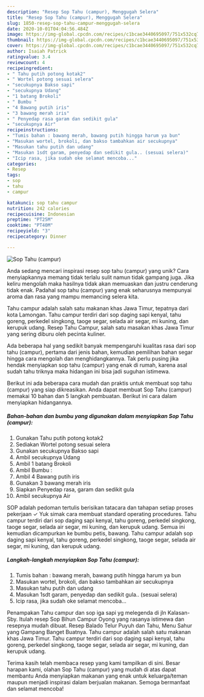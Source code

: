 ```yaml
---
description: "Resep Sop Tahu (campur), Menggugah Selera"
title: "Resep Sop Tahu (campur), Menggugah Selera"
slug: 1850-resep-sop-tahu-campur-menggugah-selera
date: 2020-10-01T04:04:56.484Z
image: https://img-global.cpcdn.com/recipes/c1bcae3440695097/751x532cq70/sop-tahu-campur-foto-resep-utama.jpg
thumbnail: https://img-global.cpcdn.com/recipes/c1bcae3440695097/751x532cq70/sop-tahu-campur-foto-resep-utama.jpg
cover: https://img-global.cpcdn.com/recipes/c1bcae3440695097/751x532cq70/sop-tahu-campur-foto-resep-utama.jpg
author: Isaiah Patrick
ratingvalue: 3.4
reviewcount: 4
recipeingredient:
- " Tahu putih potong kotak2"
- " Wortel potong sesuai selera"
- "secukupnya Bakso sapi"
- "secukupnya Udang"
- "1 batang Brokoli"
- " Bumbu "
- "4 Bawang putih iris"
- "3 bawang merah iris"
- " Penyedap rasa garam dan sedikit gula"
- "secukupnya Air"
recipeinstructions:
- "Tumis bahan : bawang merah, bawang putih hingga harum ya bun"
- "Masukan wortel, brokoli, dan bakso tambahkan air secukupnya"
- "Masukan tahu putih dan udang"
- "Masukan 1sdt garam, penyedap dan sedikit gula.. (sesuai selera)"
- "Icip rasa, jika sudah oke selamat mencoba..."
categories:
- Resep
tags:
- sop
- tahu
- campur

katakunci: sop tahu campur 
nutrition: 242 calories
recipecuisine: Indonesian
preptime: "PT25M"
cooktime: "PT40M"
recipeyield: "3"
recipecategory: Dinner

---
```



![Sop Tahu (campur)](https://img-global.cpcdn.com/recipes/c1bcae3440695097/751x532cq70/sop-tahu-campur-foto-resep-utama.jpg)

Anda sedang mencari inspirasi resep sop tahu (campur) yang unik? Cara menyiapkannya memang tidak terlalu sulit namun tidak gampang juga. Jika keliru mengolah maka hasilnya tidak akan memuaskan dan justru cenderung tidak enak. Padahal sop tahu (campur) yang enak seharusnya mempunyai aroma dan rasa yang mampu memancing selera kita.

Tahu campur adalah salah satu makanan khas Jawa Timur, tepatnya dari kota Lamongan. Tahu campur terdiri dari sop daging sapi kenyal, tahu goreng, perkedel singkong, taoge segar, selada air segar, mi kuning, dan kerupuk udang. Resep Tahu Campur, salah satu masakan khas Jawa Timur yang sering diburu oleh pecinta kuliner.

Ada beberapa hal yang sedikit banyak mempengaruhi kualitas rasa dari sop tahu (campur), pertama dari jenis bahan, kemudian pemilihan bahan segar hingga cara mengolah dan menghidangkannya. Tak perlu pusing jika hendak menyiapkan sop tahu (campur) yang enak di rumah, karena asal sudah tahu triknya maka hidangan ini bisa jadi suguhan istimewa.


Berikut ini ada beberapa cara mudah dan praktis untuk membuat sop tahu (campur) yang siap dikreasikan. Anda dapat membuat Sop Tahu (campur) memakai 10 bahan dan 5 langkah pembuatan. Berikut ini cara dalam menyiapkan hidangannya.

<!--inarticleads1-->

##### Bahan-bahan dan bumbu yang digunakan dalam menyiapkan Sop Tahu (campur):

1. Gunakan  Tahu putih potong kotak2
1. Sediakan  Wortel potong sesuai selera
1. Gunakan secukupnya Bakso sapi
1. Ambil secukupnya Udang
1. Ambil 1 batang Brokoli
1. Ambil  Bumbu :
1. Ambil 4 Bawang putih iris
1. Gunakan 3 bawang merah iris
1. Siapkan  Penyedap rasa, garam dan sedikit gula
1. Ambil secukupnya Air


SOP adalah pedoman tertulis berisikan tatacara dan tahapan setiap proses pekerjaan ✓ Yuk simak cara membuat standard operating procedures. Tahu campur terdiri dari sop daging sapi kenyal, tahu goreng, perkedel singkong, taoge segar, selada air segar, mi kuning, dan kerupuk udang. Semua ini kemudian dicampurkan ke bumbu petis, bawang. Tahu campur adalah sop daging sapi kenyal, tahu goreng, perkedel singkong, taoge segar, selada air segar, mi kuning, dan kerupuk udang. 

<!--inarticleads2-->

##### Langkah-langkah menyiapkan Sop Tahu (campur):

1. Tumis bahan : bawang merah, bawang putih hingga harum ya bun
1. Masukan wortel, brokoli, dan bakso tambahkan air secukupnya
1. Masukan tahu putih dan udang
1. Masukan 1sdt garam, penyedap dan sedikit gula.. (sesuai selera)
1. Icip rasa, jika sudah oke selamat mencoba...


Penampakan Tahu campur dan sop iga sapi yg melegenda di jln Kalasan-Sby. Itulah resep Sop Bihun Campur Oyong yang rasanya istimewa dan resepnya mudah dibuat. Resep Balado Telur Puyuh dan Tahu, Menu Sahur yang Gampang Banget Buatnya. Tahu campur adalah salah satu makanan khas Jawa Timur. Tahu campur terdiri dari sop daging sapi kenyal, tahu goreng, perkedel singkong, taoge segar, selada air segar, mi kuning, dan kerupuk udang. 

Terima kasih telah membaca resep yang kami tampilkan di sini. Besar harapan kami, olahan Sop Tahu (campur) yang mudah di atas dapat membantu Anda menyiapkan makanan yang enak untuk keluarga/teman maupun menjadi inspirasi dalam berjualan makanan. Semoga bermanfaat dan selamat mencoba!
